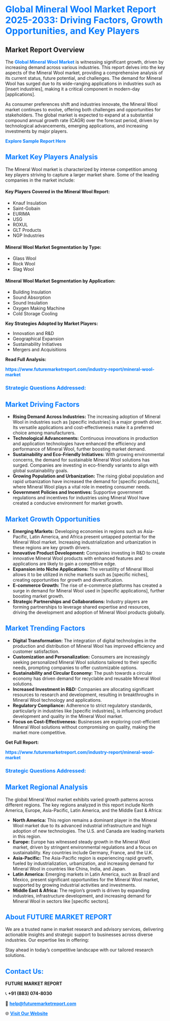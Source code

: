 <h1 style="color: #007BFF;">Global Mineral Wool Market Report 2025-2033: Driving Factors, Growth Opportunities, and Key Players</h1>

<section id="overview">
<h2>Market Report Overview</h2>
<p>The <a href="https://www.futuremarketreport.com/industry-report/mineral-wool-market" style="color: #007BFF; text-decoration: none;"><strong>Global Mineral Wool Market</strong></a> is witnessing significant growth, driven by increasing demand across various industries. This report delves into the key aspects of the Mineral Wool market, providing a comprehensive analysis of its current status, future potential, and challenges. The demand for Mineral Wool has surged due to its wide-ranging applications in industries such as [insert industries], making it a critical component in modern-day [applications].</p>
<p>As consumer preferences shift and industries innovate, the Mineral Wool market continues to evolve, offering both challenges and opportunities for stakeholders. The global market is expected to expand at a substantial compound annual growth rate (CAGR) over the forecast period, driven by technological advancements, emerging applications, and increasing investments by major players.</p>
</section>

<section id="overview">
<p><a href="https://www.futuremarketreport.com/request-sample/reportId=84276" style="color: #007BFF; text-decoration: none;"><strong>Explore Sample Report Here</strong></a></p>
</section>

<section id="key-players">
<h2 style="color: #007BFF;">Market Key Players Analysis</h2>
<p>The Mineral Wool market is characterized by intense competition among key players striving to capture a larger market share. Some of the leading companies in the market include:</p>
<h4>Key Players Covered in the Mineral Wool Report:</h4>
<ul><li>Knauf Insulation</li><li>Saint-Gobain</li><li>EURIMA</li><li>USG</li><li>ROXUL</li><li>GLT Products</li><li>NGP Industries</li></ul>
<h4>Mineral Wool Market Segmentation by Type:</h4>
<ul><li>Glass Wool</li><li>Rock Wool</li><li>Slag Wool</li></ul>

<h4>Mineral Wool Market Segmentation by Application:</h4>
<ul><li>Building Insulation</li><li>Sound Absorption</li><li>Sound Insulation</li><li>Oxygen Making Machine</li><li>Cold Storage Cooling</li></ul>
<p><strong>Key Strategies Adopted by Market Players:</strong></p>
<ul>
<li>Innovation and R&D</li>
<li>Geographical Expansion</li>
<li>Sustainability Initiatives</li>
<li>Mergers and Acquisitions</li>
</ul>
</section>

<section>
<p><strong>Read Full Analysis: </strong></p><a href="https://www.futuremarketreport.com/industry-report/mineral-wool-market" style="color: #007BFF; text-decoration: none;"><strong>https://www.futuremarketreport.com/industry-report/mineral-wool-market</strong></a>
<h3 style="color: #007BFF;">Strategic Questions Addressed:</h3>
</section>

<section id="driving-factors">
<h2 style="color: #007BFF;">Market Driving Factors</h2>
<ul>
<li><strong>Rising Demand Across Industries:</strong> The increasing adoption of Mineral Wool in industries such as [specific industries] is a major growth driver. Its versatile applications and cost-effectiveness make it a preferred choice among manufacturers.</li>
<li><strong>Technological Advancements:</strong> Continuous innovations in production and application technologies have enhanced the efficiency and performance of Mineral Wool, further boosting market demand.</li>
<li><strong>Sustainability and Eco-Friendly Initiatives:</strong> With growing environmental concerns, the demand for sustainable Mineral Wool solutions has surged. Companies are investing in eco-friendly variants to align with global sustainability goals.</li>
<li><strong>Growing Population and Urbanization:</strong> The rising global population and rapid urbanization have increased the demand for [specific products], where Mineral Wool plays a vital role in meeting consumer needs.</li>
<li><strong>Government Policies and Incentives:</strong> Supportive government regulations and incentives for industries using Mineral Wool have created a conducive environment for market growth.</li>
</ul>
</section>

<section id="growth-opportunities">
<h2 style="color: #007BFF;">Market Growth Opportunities</h2>
<ul>
<li><strong>Emerging Markets:</strong> Developing economies in regions such as Asia-Pacific, Latin America, and Africa present untapped potential for the Mineral Wool market. Increasing industrialization and urbanization in these regions are key growth drivers.</li>
<li><strong>Innovative Product Development:</strong> Companies investing in R&D to create innovative Mineral Wool products with enhanced features and applications are likely to gain a competitive edge.</li>
<li><strong>Expansion into Niche Applications:</strong> The versatility of Mineral Wool allows it to be utilized in niche markets such as [specific niches], creating opportunities for growth and diversification.</li>
<li><strong>E-commerce Growth:</strong> The rise of e-commerce platforms has created a surge in demand for Mineral Wool used in [specific applications], further boosting market growth.</li>
<li><strong>Strategic Partnerships and Collaborations:</strong> Industry players are forming partnerships to leverage shared expertise and resources, driving the development and adoption of Mineral Wool products globally.</li>
</ul>
</section>

<section id="trending-factors">
<h2 style="color: #007BFF;">Market Trending Factors</h2>
<ul>
<li><strong>Digital Transformation:</strong> The integration of digital technologies in the production and distribution of Mineral Wool has improved efficiency and customer satisfaction.</li>
<li><strong>Customization and Personalization:</strong> Consumers are increasingly seeking personalized Mineral Wool solutions tailored to their specific needs, prompting companies to offer customizable options.</li>
<li><strong>Sustainability and Circular Economy:</strong> The push towards a circular economy has driven demand for recyclable and reusable Mineral Wool solutions.</li>
<li><strong>Increased Investment in R&D:</strong> Companies are allocating significant resources to research and development, resulting in breakthroughs in Mineral Wool technology and applications.</li>
<li><strong>Regulatory Compliance:</strong> Adherence to strict regulatory standards, particularly in industries like [specific industries], is influencing product development and quality in the Mineral Wool market.</li>
<li><strong>Focus on Cost-Effectiveness:</strong> Businesses are exploring cost-efficient Mineral Wool solutions without compromising on quality, making the market more competitive.</li>
</ul>
</section>

<section>
<p><strong>Get Full Report: </strong></p><a href="https://www.futuremarketreport.com/industry-report/mineral-wool-market" style="color: #007BFF; text-decoration: none;"><strong>https://www.futuremarketreport.com/industry-report/mineral-wool-market</strong></a>
<h3 style="color: #007BFF;">Strategic Questions Addressed:</h3>
</section>


<section id="regional-analysis">
<h2 style="color: #007BFF;">Market Regional Analysis</h2>
<p>The global Mineral Wool market exhibits varied growth patterns across different regions. The key regions analyzed in this report include North America, Europe, Asia-Pacific, Latin America, and the Middle East & Africa:</p>
<ul>
<li><strong>North America:</strong> This region remains a dominant player in the Mineral Wool market due to its advanced industrial infrastructure and high adoption of new technologies. The U.S. and Canada are leading markets in this region.</li>
<li><strong>Europe:</strong> Europe has witnessed steady growth in the Mineral Wool market, driven by stringent environmental regulations and a focus on sustainability. Key countries include Germany, France, and the U.K.</li>
<li><strong>Asia-Pacific:</strong> The Asia-Pacific region is experiencing rapid growth, fueled by industrialization, urbanization, and increasing demand for Mineral Wool in countries like China, India, and Japan.</li>
<li><strong>Latin America:</strong> Emerging markets in Latin America, such as Brazil and Mexico, present significant opportunities for the Mineral Wool market, supported by growing industrial activities and investments.</li>
<li><strong>Middle East & Africa:</strong> The region’s growth is driven by expanding industries, infrastructure development, and increasing demand for Mineral Wool in sectors like [specific sectors].</li>
</ul>
</section>

<footer>
<h2 style="color: #007BFF;">About FUTURE MARKET REPORT</h2>
<p>We are a trusted name in market research and advisory services, delivering actionable insights and strategic support to businesses across diverse industries. Our expertise lies in offering:</p>

<p>Stay ahead in today’s competitive landscape with our tailored research solutions.</p>

<h2 style="color: #007BFF;">Contact Us:</h2>
<p><strong>FUTURE MARKET REPORT</strong></p>
<p>📞 <strong>+91 (883) 074-8030</strong></p>
<p>📧 <strong><a href="mailto:help@futuremarketreport.com" style="color: #007BFF;">help@futuremarketreport.com</a></strong></p>
<p>🌐 <strong><a href="https://www.futuremarketreport.com/" style="color: #007BFF;">Visit Our Website</a></strong></p>
</footer>